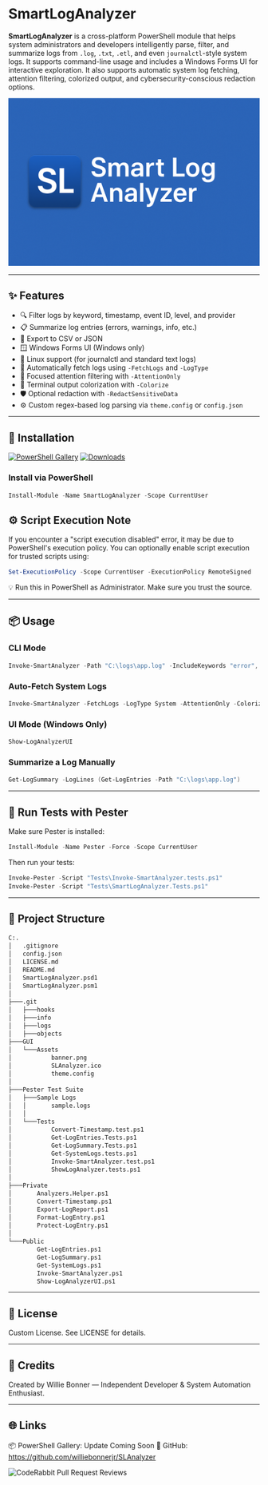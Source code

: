# SmartLogAnalyzer

**SmartLogAnalyzer** is a cross-platform PowerShell module that helps system administrators and developers intelligently parse, filter, and summarize logs from `.log`, `.txt`, `.etl`, and even `journalctl`-style system logs. It supports command-line usage and includes a Windows Forms UI for interactive exploration. It also supports automatic system log fetching, attention filtering, colorized output, and cybersecurity-conscious redaction options.

![Banner](GUI/Assets/banner.png)

---

## ✨ Features

- 🔍 Filter logs by keyword, timestamp, event ID, level, and provider
- 📋 Summarize log entries (errors, warnings, info, etc.)
- 💾 Export to CSV or JSON
- 🪟 Windows Forms UI (Windows only)
- 🐧 Linux support (for journalctl and standard text logs)
- 🔄 Automatically fetch logs using `-FetchLogs` and `-LogType`
- 🎯 Focused attention filtering with `-AttentionOnly`
- 🎨 Terminal output colorization with `-Colorize`
- 🛡️ Optional redaction with `-RedactSensitiveData`
- ⚙️ Custom regex-based log parsing via `theme.config` or `config.json`

---

## 🚀 Installation

[![PowerShell Gallery](https://img.shields.io/powershellgallery/v/SmartLogAnalyzer.svg?style=flat-square)](https://www.powershellgallery.com/packages/SmartLogAnalyzer)
[![Downloads](https://img.shields.io/powershellgallery/dt/SmartLogAnalyzer.svg?style=flat-square)](https://www.powershellgallery.com/packages/SmartLogAnalyzer)

### Install via PowerShell
```powershell
Install-Module -Name SmartLogAnalyzer -Scope CurrentUser
```

## ⚙️ Script Execution Note
If you encounter a "script execution disabled" error, it may be due to PowerShell's execution policy. You can optionally enable script execution for trusted scripts using:
```powershell
Set-ExecutionPolicy -Scope CurrentUser -ExecutionPolicy RemoteSigned
```
💡 Run this in PowerShell as Administrator. Make sure you trust the source.

---

## 📦 Usage

### CLI Mode
```powershell
Invoke-SmartAnalyzer -Path "C:\logs\app.log" -IncludeKeywords "error", "fail" -ExportFormat CSV
```

### Auto-Fetch System Logs
```powershell
Invoke-SmartAnalyzer -FetchLogs -LogType System -AttentionOnly -Colorize -ReportPath "C:\Reports\Today.txt" -ReportFormat Text
```

### UI Mode (Windows Only)
```powershell
Show-LogAnalyzerUI
```

### Summarize a Log Manually
```powershell
Get-LogSummary -LogLines (Get-LogEntries -Path "C:\logs\app.log")
```

---

## 🧪 Run Tests with Pester
Make sure Pester is installed:
```powershell
Install-Module -Name Pester -Force -Scope CurrentUser
```

Then run your tests:
```powershell
Invoke-Pester -Script "Tests\Invoke-SmartAnalyzer.tests.ps1"
Invoke-Pester -Script "Tests\SmartLogAnalyzer.Tests.ps1"
```

---

## 📁 Project Structure

```
C:.
│   .gitignore
│   config.json
│   LICENSE.md
│   README.md
│   SmartLogAnalyzer.psd1
│   SmartLogAnalyzer.psm1
│
├───.git
│   ├───hooks
│   ├───info
│   ├───logs
│   ├───objects
├───GUI
│   └───Assets
│           banner.png
│           SLAnalyzer.ico
│           theme.config
│
├───Pester Test Suite
│   ├───Sample Logs
│   │       sample.logs
│   │
│   └───Tests
│           Convert-Timestamp.test.ps1
│           Get-LogEntries.Tests.ps1
│           Get-LogSummary.Tests.ps1
│           Get-SystemLogs.tests.ps1
│           Invoke-SmartAnalyzer.test.ps1
│           ShowLogAnalyzer.tests.ps1
│
├───Private
│       Analyzers.Helper.ps1
│       Convert-Timestamp.ps1
│       Export-LogReport.ps1
│       Format-LogEntry.ps1
│       Protect-LogEntry.ps1
│
└───Public
        Get-LogEntries.ps1
        Get-LogSummary.ps1
        Get-SystemLogs.ps1
        Invoke-SmartAnalyzer.ps1
        Show-LogAnalyzerUI.ps1

```

---

## 📄 License
Custom License. See LICENSE for details.

---

## 🧠 Credits
Created by Willie Bonner — Independent Developer & System Automation Enthusiast.

---

## 🌐 Links
📦 PowerShell Gallery: Update Coming Soon
🐙 GitHub: https://github.com/williebonnerjr/SLAnalyzer


![CodeRabbit Pull Request Reviews](https://img.shields.io/coderabbit/prs/github/Dream-Hoarder/SLAnalyzer?utm_source=oss&utm_medium=github&utm_campaign=Dream-Hoarder%2FSLAnalyzer&labelColor=171717&color=FF570A&link=https%3A%2F%2Fcoderabbit.ai&label=CodeRabbit+Reviews)